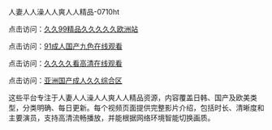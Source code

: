 人妻人人澡人人爽人人精品-0710ht

点击访问：<a href="https://heiliaoll4qsx.pages.dev">久久99精品久久久久久欧洲站</a>

点击访问：<a href="https://heiliaowzu4ur.pages.dev">91成人国产九色在线观看</a>

点击访问：<a href="https://heiliaoe8ajia.pages.dev">久久久久看高清在线观看</a>

点击访问：<a href="https://heiliaozj3tjd.pages.dev">亚洲国产成人久久综合区</a>

这些平台专注于人妻人人澡人人爽人人精品资源，内容覆盖日韩、国产及欧美类型，分类明确、每日更新。每个视频页面提供完整影片介绍，包括时长、清晰度和主要演员，支持高清流畅播放，并能根据网络环境智能切换画质。

<span style="display:none;">[Canonical link](https://github.com/chieu20250710/chieu3 ）</span>
